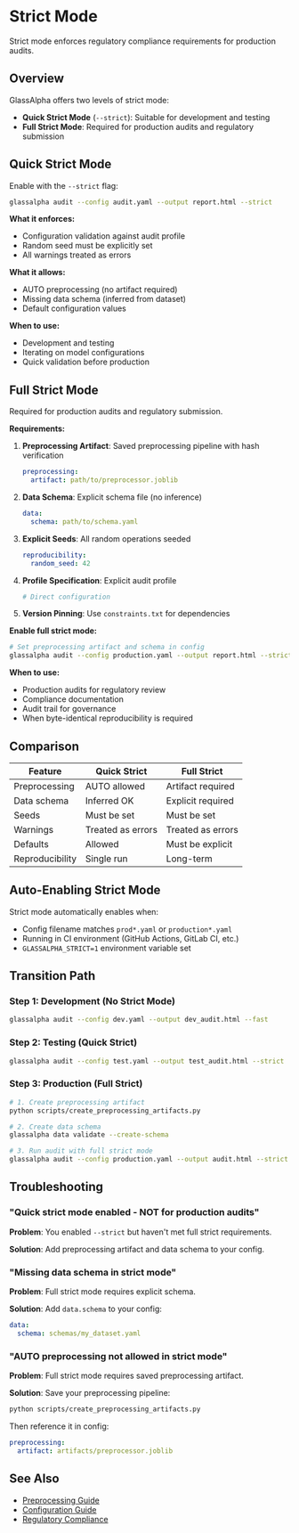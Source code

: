 # Strict Mode

Strict mode enforces regulatory compliance requirements for production audits.

## Overview

GlassAlpha offers two levels of strict mode:

- **Quick Strict Mode** (`--strict`): Suitable for development and testing
- **Full Strict Mode**: Required for production audits and regulatory submission

## Quick Strict Mode

Enable with the `--strict` flag:

```bash
glassalpha audit --config audit.yaml --output report.html --strict
```

**What it enforces:**

- Configuration validation against audit profile
- Random seed must be explicitly set
- All warnings treated as errors

**What it allows:**

- AUTO preprocessing (no artifact required)
- Missing data schema (inferred from dataset)
- Default configuration values

**When to use:**

- Development and testing
- Iterating on model configurations
- Quick validation before production

## Full Strict Mode

Required for production audits and regulatory submission.

**Requirements:**

1. **Preprocessing Artifact**: Saved preprocessing pipeline with hash verification

   ```yaml
   preprocessing:
     artifact: path/to/preprocessor.joblib
   ```

2. **Data Schema**: Explicit schema file (no inference)

   ```yaml
   data:
     schema: path/to/schema.yaml
   ```

3. **Explicit Seeds**: All random operations seeded

   ```yaml
   reproducibility:
     random_seed: 42
   ```

4. **Profile Specification**: Explicit audit profile

   ```yaml
   # Direct configuration
   ```

5. **Version Pinning**: Use `constraints.txt` for dependencies

**Enable full strict mode:**

```bash
# Set preprocessing artifact and schema in config
glassalpha audit --config production.yaml --output report.html --strict
```

**When to use:**

- Production audits for regulatory review
- Compliance documentation
- Audit trail for governance
- When byte-identical reproducibility is required

## Comparison

| Feature         | Quick Strict      | Full Strict       |
| --------------- | ----------------- | ----------------- |
| Preprocessing   | AUTO allowed      | Artifact required |
| Data schema     | Inferred OK       | Explicit required |
| Seeds           | Must be set       | Must be set       |
| Warnings        | Treated as errors | Treated as errors |
| Defaults        | Allowed           | Must be explicit  |
| Reproducibility | Single run        | Long-term         |

## Auto-Enabling Strict Mode

Strict mode automatically enables when:

- Config filename matches `prod*.yaml` or `production*.yaml`
- Running in CI environment (GitHub Actions, GitLab CI, etc.)
- `GLASSALPHA_STRICT=1` environment variable set

## Transition Path

### Step 1: Development (No Strict Mode)

```bash
glassalpha audit --config dev.yaml --output dev_audit.html --fast
```

### Step 2: Testing (Quick Strict)

```bash
glassalpha audit --config test.yaml --output test_audit.html --strict
```

### Step 3: Production (Full Strict)

```bash
# 1. Create preprocessing artifact
python scripts/create_preprocessing_artifacts.py

# 2. Create data schema
glassalpha data validate --create-schema

# 3. Run audit with full strict mode
glassalpha audit --config production.yaml --output audit.html --strict
```

## Troubleshooting

### "Quick strict mode enabled - NOT for production audits"

**Problem**: You enabled `--strict` but haven't met full strict requirements.

**Solution**: Add preprocessing artifact and data schema to your config.

### "Missing data schema in strict mode"

**Problem**: Full strict mode requires explicit schema.

**Solution**: Add `data.schema` to your config:

```yaml
data:
  schema: schemas/my_dataset.yaml
```

### "AUTO preprocessing not allowed in strict mode"

**Problem**: Full strict mode requires saved preprocessing artifact.

**Solution**: Save your preprocessing pipeline:

```bash
python scripts/create_preprocessing_artifacts.py
```

Then reference it in config:

```yaml
preprocessing:
  artifact: artifacts/preprocessor.joblib
```

## See Also

- [Preprocessing Guide](preprocessing.md)
- [Configuration Guide](../getting-started/configuration.md)
- [Regulatory Compliance](../compliance/index.md)
